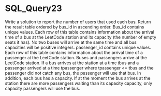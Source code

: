 # SQL_Query23

Write a solution to report the number of users that used each bus.
Return the result table ordered by bus_id in ascending order.
Bus_id contains unique values.
Each row of this table contains information about the arrival time of a bus at the LeetCode station and its capacity 
(the number of empty seats it has).
No two buses will arrive at the same time and all bus capacities will be positive integers.
passenger_id contains unique values.
Each row of this table contains information about the arrival time of a passenger at the LeetCode station.
Buses and passengers arrive at the LeetCode station. If a bus arrives at the station at a time tbus and a passenger 
arrived at a time tpassenger where tpassenger <= tbus and the passenger did not catch any bus, the passenger will use that bus. 
In addition, each bus has a capacity. If at the moment the bus arrives at the station there are more passengers waiting than its 
capacity capacity, only capacity passengers will use the bus.
